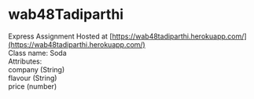 # wab48Tadiparthi
Express Assignment
Hosted at [https://wab48tadiparthi.herokuapp.com/](https://wab48tadiparthi.herokuapp.com/)<br>
Class name: Soda<br>
Attributes:<br>
company (String)<br>
flavour (String)<br>
price (number)
